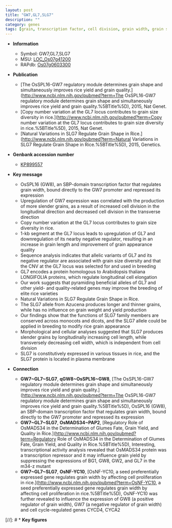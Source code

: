 ```yaml
---
layout: post
title: "GW7,GL7,SLG7"
description: ""
category: genes
tags: [grain, transcription factor, cell division, grain width, grain size, grain length, cell elongation, breeding, quality, yield, plasma membrane, grain weight]
---
```


* **Information**  
    + Symbol: GW7,GL7,SLG7  
    + MSU: [LOC_Os07g41200](http://rice.plantbiology.msu.edu/cgi-bin/ORF_infopage.cgi?orf=LOC_Os07g41200)  
    + RAPdb: [Os07g0603300](http://rapdb.dna.affrc.go.jp/viewer/gbrowse_details/irgsp1?name=Os07g0603300)  

* **Publication**  
    + [The OsSPL16-GW7 regulatory module determines grain shape and simultaneously improves rice yield and grain quality.](http://www.ncbi.nlm.nih.gov/pubmed?term=The OsSPL16-GW7 regulatory module determines grain shape and simultaneously improves rice yield and grain quality.%5BTitle%5D), 2015, Nat Genet.
    + [Copy number variation at the GL7 locus contributes to grain size diversity in rice.](http://www.ncbi.nlm.nih.gov/pubmed?term=Copy number variation at the GL7 locus contributes to grain size diversity in rice.%5BTitle%5D), 2015, Nat Genet.
    + [Natural Variations in SLG7 Regulate Grain Shape in Rice.](http://www.ncbi.nlm.nih.gov/pubmed?term=Natural Variations in SLG7 Regulate Grain Shape in Rice.%5BTitle%5D), 2015, Genetics.

* **Genbank accession number**  
    + [KP899557](http://www.ncbi.nlm.nih.gov/nuccore/KP899557)

* **Key message**  
    + OsSPL16 (GW8), an SBP-domain transcription factor that regulates grain width, bound directly to the GW7 promoter and repressed its expression
    + Upregulation of GW7 expression was correlated with the production of more slender grains, as a result of increased cell division in the longitudinal direction and decreased cell division in the transverse direction
    + Copy number variation at the GL7 locus contributes to grain size diversity in rice.
    + 1-kb segment at the GL7 locus leads to upregulation of GL7 and downregulation of its nearby negative regulator, resulting in an increase in grain length and improvement of grain appearance quality
    + Sequence analysis indicates that allelic variants of GL7 and its negative regulator are associated with grain size diversity and that the CNV at the GL7 locus was selected for and used in breeding
    + GL7 encodes a protein homologous to Arabidopsis thaliana LONGIFOLIA proteins, which regulate longitudinal cell elongation
    + Our work suggests that pyramiding beneficial alleles of GL7 and other yield- and quality-related genes may improve the breeding of elite rice varieties
    + Natural Variations in SLG7 Regulate Grain Shape in Rice.
    + The SLG7 allele from Azucena produces longer and thinner grains, while has no influence on grain weight and yield production
    + Our findings show that the functions of SLG7 family members are conserved across monocots and dicots, and the SLG7 allele could be applied in breeding to modify rice grain appearance
    + Morphological and cellular analyses suggested that SLG7 produces slender grains by longitudinally increasing cell length, while transversely decreasing cell width, which is independent from cell division
    + SLG7 is constitutively expressed in various tissues in rice, and the SLG7 protein is located in plasma membrane

* **Connection**  
    + __GW7~GL7~SLG7__, __qGW8~OsSPL16~GW8__, [The OsSPL16-GW7 regulatory module determines grain shape and simultaneously improves rice yield and grain quality.](http://www.ncbi.nlm.nih.gov/pubmed?term=The OsSPL16-GW7 regulatory module determines grain shape and simultaneously improves rice yield and grain quality.%5BTitle%5D), OsSPL16 (GW8), an SBP-domain transcription factor that regulates grain width, bound directly to the GW7 promoter and repressed its expression
    + __GW7~GL7~SLG7__, __OsMADS34~PAP2__, [Regulatory Role of OsMADS34 in the Determination of Glumes Fate, Grain Yield, and Quality in Rice.](http://www.ncbi.nlm.nih.gov/pubmed?term=Regulatory Role of OsMADS34 in the Determination of Glumes Fate, Grain Yield, and Quality in Rice.%5BTitle%5D), Interesting, transcriptional activity analysis revealed that OsMADS34 protein was a transcription repressor and it may influence grain yield by suppressing the expressions of BG1, GW8, GW2, and GL7 in the m34-z mutant
    + __GW7~GL7~SLG7__, __OsNF-YC10__, [OsNF-YC10, a seed preferentially expressed gene regulates grain width by affecting cell proliferation in rice.](http://www.ncbi.nlm.nih.gov/pubmed?term=OsNF-YC10, a seed preferentially expressed gene regulates grain width by affecting cell proliferation in rice.%5BTitle%5D),  OsNF-YC10 was further revealed to influence the expression of GW8 (a positive regulator of grain width), GW7 (a negative regulator of grain width) and cell cycle-regulated genes CYCD4, CYCA2

[//]: # * **Key figures**  


